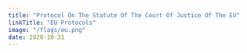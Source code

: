 ```yaml
---
title: "Protocol On The Statute Of The Court Of Justice Of The EU"
linkTitle: "EU Protocols"
image: "/flags/eu.png"
date: 2020-10-31
---
```

